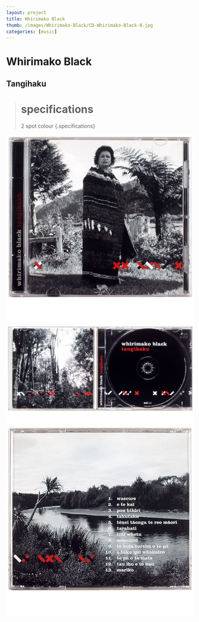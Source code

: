 ```yaml
---
layout: project
title: Whirimako Black
thumb: /images/Whirimako-Black/CD-Whirimako-Black-0.jpg
categories: [music]
---
```


# Whirimako Black
## Tangihaku

> # specifications
> 2 spot colour 
{.specifications}

![](/images/Whirimako-Black/CD-Whirimako-Black-1.jpg)
![](/images/Whirimako-Black/CD-Whirimako-Black-2.jpg)
![](/images/Whirimako-Black/CD-Whirimako-Black-3.jpg)
